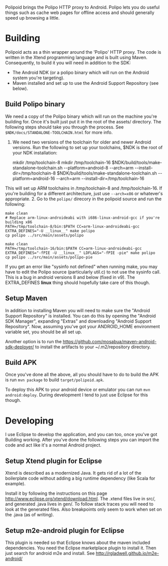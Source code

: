 Polipoid brings the Polipo HTTP proxy to Android. Polipo lets you do useful things such as cache web pages for offline access and should generally speed up browsing a little.

Building
========

Polipoid acts as a thin wrapper around the 'Polipo' HTTP proxy. The code is written in the Xtend programming language and is built using Maven. Consequently, to build it you will need in addition to the SDK:

  - The Android NDK (or a polipo binary which will run on the Android system you're targeting).
  - Maven installed and set up to use the Android Support Repository (see below).

Build Polipo binary
-------------------

We need a copy of the Polipo binary which will run on the machine you're building for. Once it's built just put it in the root of the assets/ directory. The following steps should take you through the process. See `$NDK/docs/STANDALONE-TOOLCHAIN.html` for more info.

1. We need two versions of the toolchain for older and newer Android versions. Run the following to set up your toolchains, $NDK is the root of your NDK installation:

    mkdir /tmp/toolchain-8
    mkdir /tmp/toolchain-16
    $NDK/build/tools/make-standalone-toolchain.sh --platform=android-8 --arch=arm --install-dir=/tmp/toolchain-8
    $NDK/build/tools/make-standalone-toolchain.sh --platform=android-16 --arch=arm --install-dir=/tmp/toolchain-16

This will set up ARM toolchains in /tmp/toolchain-8 and /tmp/toolchain-16. If you're building for a different architecture, just use `--arch=x86` or whatever's appropriate.
2. Go to the `polipo/` direcory in the polipoid source and run the following:

    make clean
    # Replace arm-linux-androideabi with i686-linux-android-gcc if you're building x86 
    PATH=/tmp/toolchain-8/bin:$PATH CC=arm-linux-androideabi-gcc EXTRA_DEFINES="-U __linux__" make polipo
    cp polipo ../src/main/assets/polipo

    make clean
    PATH=/tmp/toolchain-16/bin:$PATH CC=arm-linux-androideabi-gcc EXTRA_DEFINES="-fPIE -U __linux__" LDFLAGS="-fPIE -pie" make polipo
    cp polipo ../src/main/assets/polipo-pie

If you get an error like "sysinfo not defined" when running make, you may have to edit the Polipo source (particularly util.c) to not use the sysinfo call. This is a bug in android versions 8 and below (fixed in v9). The EXTRA_DEFINES __linux__ thing should hopefully take care of this though.

Setup Maven
-----------
In addition to installing Maven you will need to make sure the "Android Support Repository" is installed. You can do this by opening the "Android SDK Manager", expanding "Extras" and downloading "Android Support Repository". Now, assuming you've got your ANDROID_HOME environment variable set, you should be all set up.

Another option is to run the https://github.com/mosabua/maven-android-sdk-deployer/ to install the artifacts to your ~/.m2/repository directory.

Build APK
---------
Once you've done all the above, all you should have to do to build the APK is run `mvn package` to build `target/polipoid.apk`.

To deploy this APK to your android device or emulator you can run `mvn android:deploy`. During development I tend to just use Eclipse for this though.


Developing
==========

I use Eclipse to develop the application, and you can too, once you've got Building working. After you've done the following steps you can import the code and act like it's a normal Android project.

Setup Xtend plugin for Eclipse
------------------------------

Xtend is described as a modernized Java. It gets rid of a lot of the boilerplate code without adding a big runtime dependency (like Scala for example).

Install it by following the instructions on this page http://www.eclipse.org/xtend/download.html. The .xtend files live in src/, and generated .java lives in gen/. To follow stack traces you will need to look at the generated files. Also breakpoints only seem to work when set on the .java (as of writing).

Setup m2e-android plugin for Eclipse
------------------------------

This plugin is needed so that Eclipse knows about the maven included dependencies. You need the Eclipse marketplace plugin to install it. Then just search for android m2e and install. See http://rgladwell.github.io/m2e-android/

